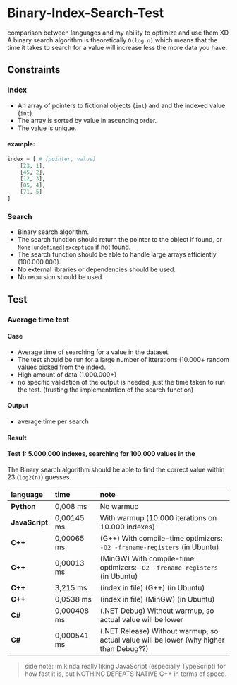# Binary-Index-Search-Test

comparison between languages and my ability to optimize and use them XD  
A binary search algorithm is theoretically `O(log n)` which means that the time it takes to search for a value will increase less the more data you have.

## Constraints

### Index

- An array of pointers to fictional objects (`int`) and and the indexed value (`int`).
- The array is sorted by value in ascending order.
- The value is unique.

#### example:

```python
index = [ # [pointer, value]
    [23, 1],
    [45, 2],
    [12, 3],
    [85, 4],
    [71, 5]
]
```

### Search

- Binary search algorithm.
- The search function should return the pointer to the object if found, or `None|undefined|exception` if not found.
- The search function should be able to handle large arrays efficiently (100.000.000).
- No external libraries or dependencies should be used.
- No recursion should be used.

## Test

### Average time test

#### Case

- Average time of searching for a value in the dataset.
- The test should be run for a large number of itterations (10.000+ random values picked from the index).
- High amount of data (1.000.000+)
- no specific validation of the output is needed, just the time taken to run the test. (trusting the implementation of the search function)

#### Output

- average time per search

#### Result

#### **Test 1:** 5.000.000 indexes, searching for 100.000 values in the

The Binary search algorithm should be able to find the correct value within 23 (`log2(n)`) guesses.

|language|time|note|
|:-------|:---|:---|
|**Python**|0,008 ms|No warmup|
|**JavaScript**|0,00145 ms|With warmup (10.000 iterations on 10.000 indexes)|
|**C++**|0,00065 ms|(G++) With compile-time optimizers: `-O2 -frename-registers` (in Ubuntu)|
|**C++**|0,00013 ms|(MinGW) With compile-time optimizers: `-O2 -frename-registers` (in Ubuntu)|
|**C++**|3,215 ms|(index in file) (G++) (in Ubuntu)|
|**C++**|0,0538 ms|(index in file) (MinGW) (in Ubuntu)|
|**C#**|0,000408 ms|(.NET Debug) Without warmup, so actual value will be lower|
|**C#**|0,000541 ms|(.NET Release) Without warmup, so actual value will be lower (why higher than Debug??)|

> side note: im kinda really liking JavaScript (especially TypeScript) for how fast it is, but NOTHING DEFEATS NATIVE C++ in terms of speed.
